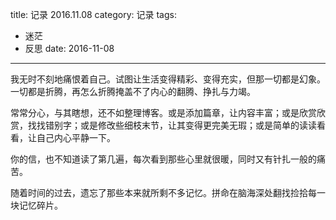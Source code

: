 title: 记录 2016.11.08
category: 记录
tags:
  - 迷茫
  - 反思
date: 2016-11-08
---

我无时不刻地痛恨着自己。试图让生活变得精彩、变得充实，但那一切都是幻象。一切都是折腾，再怎么折腾掩盖不了内心的翻腾、挣扎与力竭。

常常分心，与其瞎想，还不如整理博客。或是添加篇章，让内容丰富；或是欣赏欣赏，找找错别字；或是修改些细枝末节，让其变得更完美无瑕；或是简单的读读看看，让自己内心平静一下。

你的信，也不知道读了第几遍，每次看到那些心里就很暖，同时又有针扎一般的痛苦。

随着时间的过去，遗忘了那些本来就所剩不多记忆。拼命在脑海深处翻找捡拾每一块记忆碎片。

